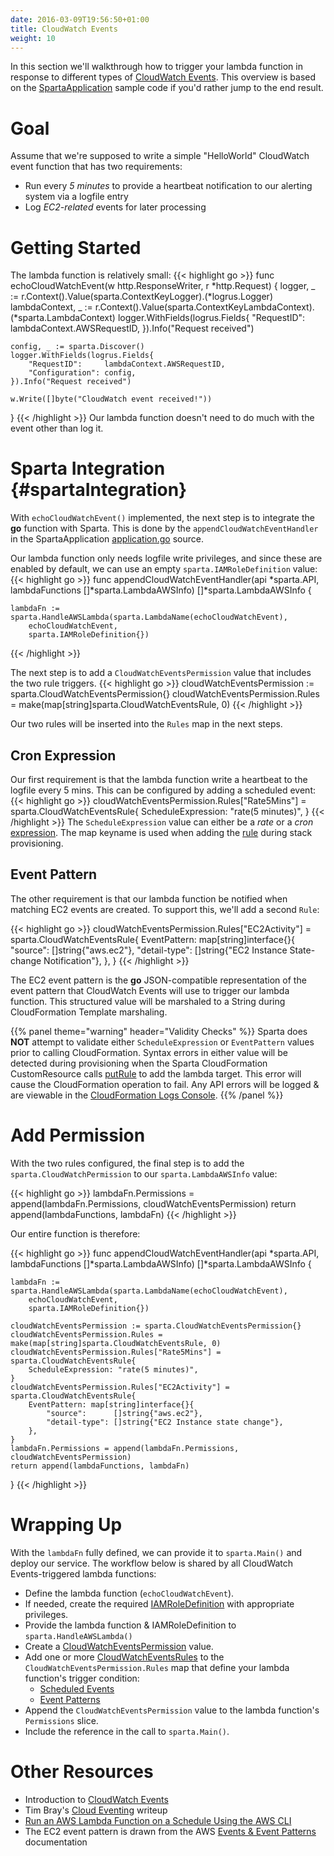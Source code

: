```yaml
---
date: 2016-03-09T19:56:50+01:00
title: CloudWatch Events
weight: 10
---
```


In this section we'll walkthrough how to trigger your lambda function in response to different types of [CloudWatch Events](https://aws.amazon.com/blogs/aws/new-cloudwatch-events-track-and-respond-to-changes-to-your-aws-resources/).  This overview is based on the [SpartaApplication](https://github.com/mweagle/SpartaApplication) sample code if you'd rather jump to the end result.

# Goal

Assume that we're supposed to write a simple "HelloWorld" CloudWatch event function that has two requirements:

  * Run every *5 minutes* to provide a heartbeat notification to our alerting system via a logfile entry
  * Log *EC2-related* events for later processing

# Getting Started

The lambda function is relatively small:
{{< highlight go >}}
func echoCloudWatchEvent(w http.ResponseWriter, r *http.Request) {
	logger, _ := r.Context().Value(sparta.ContextKeyLogger).(*logrus.Logger)
	lambdaContext, _ := r.Context().Value(sparta.ContextKeyLambdaContext).(*sparta.LambdaContext)
	logger.WithFields(logrus.Fields{
		"RequestID": lambdaContext.AWSRequestID,
	}).Info("Request received")

	config, _ := sparta.Discover()
	logger.WithFields(logrus.Fields{
		"RequestID":     lambdaContext.AWSRequestID,
		"Configuration": config,
	}).Info("Request received")

	w.Write([]byte("CloudWatch event received!"))
}
{{< /highlight >}}
Our lambda function doesn't need to do much with the event other than log it.

# Sparta Integration {#spartaIntegration}

With `echoCloudWatchEvent()` implemented, the next step is to integrate the **go** function with Sparta.  This is done by the `appendCloudWatchEventHandler` in the SpartaApplication [application.go](https://github.com/mweagle/SpartaApplication/blob/master/application.go) source.

Our lambda function only needs logfile write privileges, and since these are enabled by default, we can use an empty `sparta.IAMRoleDefinition` value:
{{< highlight go >}}
func appendCloudWatchEventHandler(api *sparta.API,
	lambdaFunctions []*sparta.LambdaAWSInfo) []*sparta.LambdaAWSInfo {

	lambdaFn := sparta.HandleAWSLambda(sparta.LambdaName(echoCloudWatchEvent),
		echoCloudWatchEvent,
		sparta.IAMRoleDefinition{})
{{< /highlight >}}

The next step is to add a `CloudWatchEventsPermission` value that includes the two rule triggers.
{{< highlight go >}}
cloudWatchEventsPermission := sparta.CloudWatchEventsPermission{}
cloudWatchEventsPermission.Rules = make(map[string]sparta.CloudWatchEventsRule, 0)
{{< /highlight >}}

Our two rules will be inserted into the `Rules` map in the next steps.

## Cron Expression

Our first requirement is that the lambda function write a heartbeat to the logfile every 5 mins.  This can be configured by adding a scheduled event:
{{< highlight go >}}
cloudWatchEventsPermission.Rules["Rate5Mins"] = sparta.CloudWatchEventsRule{
  ScheduleExpression: "rate(5 minutes)",
}
{{< /highlight >}}
The `ScheduleExpression` value can either be a _rate_ or a _cron_ [expression](http://docs.aws.amazon.com/AmazonCloudWatch/latest/DeveloperGuide/ScheduledEvents.html).  The map keyname is used when adding the [rule](http://docs.aws.amazon.com/AWSJavaScriptSDK/latest/AWS/CloudWatchEvents.html#putRule-property) during stack provisioning.

## Event Pattern

The other requirement is that our lambda function be notified when matching EC2 events are created.  To support this, we'll add a second `Rule`:

{{< highlight go >}}
cloudWatchEventsPermission.Rules["EC2Activity"] = sparta.CloudWatchEventsRule{
  EventPattern: map[string]interface{}{
    "source":      []string{"aws.ec2"},
    "detail-type": []string{"EC2 Instance State-change Notification"},
  },
}
{{< /highlight >}}

The EC2 event pattern is the **go** JSON-compatible representation of the event pattern that CloudWatch Events will use to trigger our lambda function.  This structured value will be marshaled to a String during CloudFormation Template marshaling.


{{% panel theme="warning" header="Validity Checks" %}}
 Sparta does <b>NOT</b> attempt to validate either <code>ScheduleExpression</code> or <code>EventPattern</code> values prior to calling CloudFormation.  Syntax errors in either value will be detected during provisioning when the Sparta CloudFormation CustomResource calls <a href="http://docs.aws.amazon.com/AWSJavaScriptSDK/latest/AWS/CloudWatchEvents.html#putRule-property">putRule</a> to add the lambda target.  This error will cause the CloudFormation operation to fail.  Any API errors will be logged & are viewable in the <a href="https://blogs.aws.amazon.com/application-management/post/TxPYD8JT4CB5UY/View-CloudFormation-Logs-in-the-Console">CloudFormation Logs Console</a>.
{{% /panel %}}


# Add Permission

With the two rules configured, the final step is to add the `sparta.CloudWatchPermission` to our `sparta.LambdaAWSInfo` value:

{{< highlight go >}}
lambdaFn.Permissions = append(lambdaFn.Permissions, cloudWatchEventsPermission)
return append(lambdaFunctions, lambdaFn)
{{< /highlight >}}

Our entire function is therefore:

{{< highlight go >}}
func appendCloudWatchEventHandler(api *sparta.API,
	lambdaFunctions []*sparta.LambdaAWSInfo) []*sparta.LambdaAWSInfo {

	lambdaFn := sparta.HandleAWSLambda(sparta.LambdaName(echoCloudWatchEvent),
		echoCloudWatchEvent,
		sparta.IAMRoleDefinition{})

	cloudWatchEventsPermission := sparta.CloudWatchEventsPermission{}
	cloudWatchEventsPermission.Rules = make(map[string]sparta.CloudWatchEventsRule, 0)
	cloudWatchEventsPermission.Rules["Rate5Mins"] = sparta.CloudWatchEventsRule{
		ScheduleExpression: "rate(5 minutes)",
	}
	cloudWatchEventsPermission.Rules["EC2Activity"] = sparta.CloudWatchEventsRule{
		EventPattern: map[string]interface{}{
			"source":      []string{"aws.ec2"},
			"detail-type": []string{"EC2 Instance state change"},
		},
	}
	lambdaFn.Permissions = append(lambdaFn.Permissions, cloudWatchEventsPermission)
	return append(lambdaFunctions, lambdaFn)
}
{{< /highlight >}}


# Wrapping Up

With the `lambdaFn` fully defined, we can provide it to `sparta.Main()` and deploy our service.  The workflow below is shared by all CloudWatch Events-triggered lambda functions:

  * Define the lambda function (`echoCloudWatchEvent`).
  * If needed, create the required [IAMRoleDefinition](https://godoc.org/github.com/mweagle/Sparta*IAMRoleDefinition) with appropriate privileges.
  * Provide the lambda function & IAMRoleDefinition to `sparta.HandleAWSLambda()`
  * Create a [CloudWatchEventsPermission](https://godoc.org/github.com/mweagle/Sparta#CloudWatchEventsPermission) value.
  * Add one or more [CloudWatchEventsRules](https://godoc.org/github.com/mweagle/Sparta#CloudWatchEventsRule) to the `CloudWatchEventsPermission.Rules` map that define your lambda function's trigger condition:
    * [Scheduled Events](http://docs.aws.amazon.com/AmazonCloudWatch/latest/DeveloperGuide/ScheduledEvents.html)
    * [Event Patterns](http://docs.aws.amazon.com/AmazonCloudWatch/latest/DeveloperGuide/CloudWatchEventsandEventPatterns.html)
  * Append the `CloudWatchEventsPermission` value to the lambda function's `Permissions` slice.
  * Include the reference in the call to `sparta.Main()`.

# Other Resources

  * Introduction to [CloudWatch Events](https://aws.amazon.com/blogs/aws/new-cloudwatch-events-track-and-respond-to-changes-to-your-aws-resources/)
  * Tim Bray's [Cloud Eventing](https://www.tbray.org/ongoing/When/201x/2016/01/11/CloudWatch-Events) writeup
  * [Run an AWS Lambda Function on a Schedule Using the AWS CLI](http://docs.aws.amazon.com/AmazonCloudWatch/latest/DeveloperGuide/RunLambdaSchedule.html)
  * The EC2 event pattern is drawn from the AWS [Events & Event Patterns](http://docs.aws.amazon.com/AmazonCloudWatch/latest/DeveloperGuide/CloudWatchEventsandEventPatterns.html) documentation

